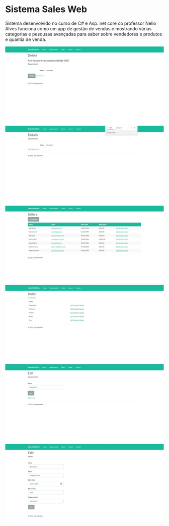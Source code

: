 # Sistema Sales Web

Sistema desenvolvido no curso de C# e Asp. net core co professor Nelio Alves 
funciona como um app de gestão de vendas e mostrando várias categorias e pesqusas
avançadas para saber sobre vendedores e produtos e quantia de venda.


![Imagem 01 do sistema](./SalesWebMvc/wwwroot/images/1684504475922.jpeg)
![Imagem 02 do sistema](./SalesWebMvc/wwwroot/images/1684504476111.jpeg)
![Imagem 03 do sistema](./SalesWebMvc/wwwroot/images/1684504476291.jpeg)
![Imagem 04 do sistema](./SalesWebMvc/wwwroot/images/1684504476305.jpeg)
![Imagem 05 do sistema](./SalesWebMvc/wwwroot/images/1684504476411.jpeg)
![Imagem 06 do sistema](./SalesWebMvc/wwwroot/images/1684504476499.jpeg)